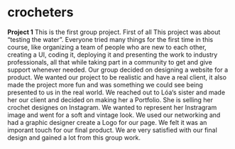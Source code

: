 ﻿# crocheters
**Project 1**
This is the first group project. First of all This project was about “testing the water”. Everyone tried many things for the first time in this course, like organizing a team of people who are new to each other, creating a UI, coding it, deploying it and presenting the work to industry professionals, all that while taking part in a community to get and give support whenever needed.
Our group decided on designing a website for a product. We wanted our project to be realistic and have a real client, it also made the project more fun and was something we could see being presented to us in the real world. We reached out to Lóa‘s sister and made her our client and decided on making her a Portfolio. She is selling her crochet designes on Instagram. We wanted to represent her Instragram image and went for a soft and vintage look. We used our networking and had a graphic designer create a Logo for our page. We felt it was an imporant touch for our final product.
We are very satisfied with our final design and gained a lot from this group work. 



